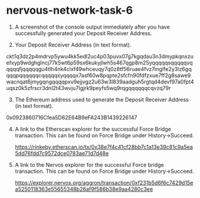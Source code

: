 # nervous-network-task-6

1) A screenshot of the console output immediately after you have successfully generated your Deposit Receiver Address.

2) Your Deposit Receiver Address (in text format).

ckt1q3dz2p4mdrvp5ywu4kk5edl2uc4p03puvx07g7kgqdau3n3dmypkqnxzuefxyp9wdghglncj77k5wt6p59sx6kukyjlwh5s467qgp8m25yqqqqqsqqqqqvqqqqqfjqqqqqgu4tlh4nk4clxf49whceuqy7q0z8tf56ruae4fvz7mglfe2y3lz6gqqqqpqqqqqqcqqqqqxyqqqqx7asf60w8pqpte2sfcfn90fdfzxue7ff2g8sawe9wacnqat6jmygqngqqqqpxv9ejjvgz2u63w3l839aadguh5rgtqd4devf97a0fpt4uqsz0k5zfrscr3dnl2t43wvju7lgjrk9peyfs5wq9rqgqqqqqqcqvzq79r

3) The Ethereum address used to generate the Deposit Receiver Address (in text format).

0x0923860716Cfea5D62E64B9eFA243B1439226147

4) A link to the Etherscan explorer for the successful Force Bridge transaction. This can be found on Force Bridge under History→Succeed.
   
   https://rinkeby.etherscan.io/tx/0x38e7f4c41cf28bb7c1a13e39c81c9a5ea5dd76fdd7c9572dce0783ae71d7d48e

5) A link to the Nervos explorer for the successful Force bridge transaction. This can be found on Force Bridge under History→Succeed.
   
   https://explorer.nervos.org/aggron/transaction/0xf231b5d6f6c7429d15ea5250118363e55655348b26af9f586b38e9aa4280c3ee
